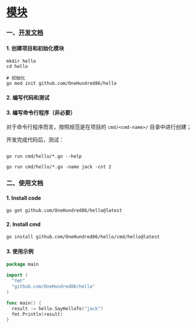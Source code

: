 # [模块](https://golang.halfiisland.com/essential/senior/115.module.html)

### 一、[开发文档](https://golang.halfiisland.com/essential/senior/115.module.html#%E5%88%9B%E5%BB%BA)

#### 1. 创建项目和初始化模块

```shell
mkdir hello
cd hello

# 初始化
go mod init github.com/OneHundred86/hello

```

#### 2. 编写代码和测试


#### 3. 编写命令行程序（非必要）

对于命令行程序而言，按照规范是在项目的 `cmd/<cmd-name>/` 目录中进行创建；

开发完成代码后，测试：

```shell

go run cmd/hello/*.go --help

go run cmd/hello/*.go -name jack -cnt 2

```



### 二、使用文档

#### 1. Install code

```bash
go get github.com/OneHundred86/hello@latest
```

#### 2. Install cmd

```bash
go install github.com/OneHundred86/hello/cmd/hello@latest


```

#### 3. 使用示例

```go
package main

import (
  "fmt"
  "github.com/OneHundred86/hello"
)

func main() {
  result := hello.SayHelloTo("jack")
  fmt.Println(result)
}

```
